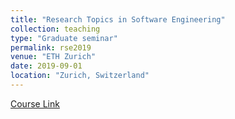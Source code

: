 ```yaml
---
title: "Research Topics in Software Engineering"
collection: teaching
type: "Graduate seminar"
permalink: rse2019
venue: "ETH Zurich"
date: 2019-09-01
location: "Zurich, Switzerland"
---
```

[Course Link](https://acl.inf.ethz.ch/teaching/master-seminar/2019/)
